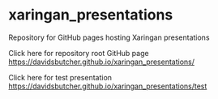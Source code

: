 # xaringan_presentations
Repository for GitHub pages hosting Xaringan presentations

Click here for repository root GitHub page
https://davidsbutcher.github.io/xaringan_presentations/

Click here for test presentation
https://davidsbutcher.github.io/xaringan_presentations/test